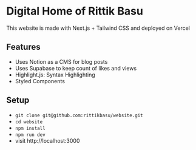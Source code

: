 
# Digital Home of Rittik Basu

This website is made with Next.js + Tailwind CSS and deployed on Vercel

## Features

* Uses Notion as a CMS for blog posts
* Uses Supabase to keep count of likes and views
* Highlight.js: Syntax Highlighting
* Styled Components

## Setup

* `git clone git@github.com:rittikbasu/website.git`
* `cd website`
* `npm install`
* `npm run dev`
* visit http://localhost:3000
